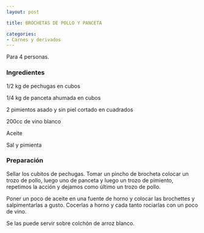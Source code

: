 ```yaml
---
layout: post

title: BROCHETAS DE POLLO Y PANCETA

categories:
- Carnes y derivados
---
```

Para 4 personas.

<h3>Ingredientes</h3>

1/2 kg de pechugas en cubos

1/4 kg de panceta ahumada en cubos

2 pimientos asado y sin piel cortado en cuadrados

200cc de vino blanco

Aceite

Sal y pimienta

<h3>Preparación</h3>

Sellar los cubitos de pechugas. Tomar un pincho de brocheta colocar un trozo de pollo, luego uno de panceta y luego un trozo de pimiento, repetimos la acción y dejamos como último un trozo de pollo.

Poner un poco de aceite en una fuente de horno y colocar las brochettes y salpimentarlas a gusto. Cocerlas a horno y cada tanto rociarlas con un poco de vino.

Se las puede servir sobre colchón de arroz blanco.
